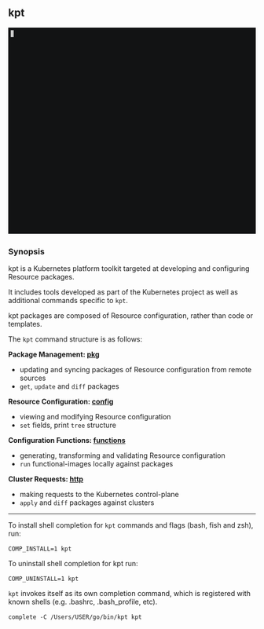 ## kpt

![alt text][demo]

### Synopsis

kpt is a Kubernetes platform toolkit targeted at developing and configuring Resource packages.

It includes tools developed as part of the Kubernetes project as well as additional commands
specific to `kpt`.

kpt packages are composed of Resource configuration, rather than code or templates.

The `kpt` command structure is as follows:

**Package Management: [pkg]**

- updating and syncing packages of Resource configuration from remote sources
- `get`, `update` and `diff` packages

**Resource Configuration: [config]**

- viewing and modifying Resource configuration
- `set` fields, print `tree` structure

**Configuration Functions: [functions]**

- generating, transforming and validating Resource configuration
- `run` functional-images locally against packages

**Cluster Requests: [http]**

- making requests to the Kubernetes control-plane
- `apply` and `diff` packages against clusters

------

To install shell completion for `kpt` commands and flags (bash, fish and zsh), run:

    COMP_INSTALL=1 kpt

To uninstall shell completion for kpt run:

    COMP_UNINSTALL=1 kpt

`kpt` invokes itself as its own completion command, which is registered with known shells
(e.g. .bashrc, .bash_profile, etc).

    complete -C /Users/USER/go/bin/kpt kpt

### 

[demo]: gifs/overview-readme.gif "Five Minute Demo"
[pkg]: pkg
[config]: config
[functions]: functions
[http]: http